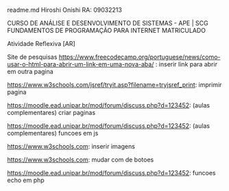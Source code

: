 readme.md
Hiroshi Onishi
RA: 09032213

CURSO DE ANÁLISE E DESENVOLVIMENTO DE SISTEMAS - APE | SCG
FUNDAMENTOS DE PROGRAMAÇÃO PARA INTERNET	MATRICULADO

Atividade Reflexiva [AR]

Site de pesquisas
https://www.freecodecamp.org/portuguese/news/como-usar-o-html-para-abrir-um-link-em-uma-nova-aba/ : inserir link para abrir em outra pagina

https://www.w3schools.com/jsref/tryit.asp?filename=tryjsref_print: imprimir pagina

https://moodle.ead.unipar.br/mod/forum/discuss.php?d=123452: (aulas complementares) criar paginas


https://moodle.ead.unipar.br/mod/forum/discuss.php?d=123452: (aulas complementares) funcoes em js

https://www.w3schools.com: inserir imagens

https://www.w3schools.com: mudar com de botoes


https://moodle.ead.unipar.br/mod/forum/discuss.php?d=123452: funcoes echo em php


